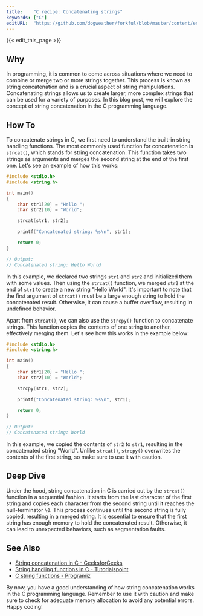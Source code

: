 ```yaml
---
title:    "C recipe: Concatenating strings"
keywords: ["C"]
editURL:  "https://github.com/dogweather/forkful/blob/master/content/en/c/concatenating-strings.md"
---
```


{{< edit_this_page >}}

## Why
In programming, it is common to come across situations where we need to combine or merge two or more strings together. This process is known as string concatenation and is a crucial aspect of string manipulations. Concatenating strings allows us to create larger, more complex strings that can be used for a variety of purposes. In this blog post, we will explore the concept of string concatenation in the C programming language.

## How To
To concatenate strings in C, we first need to understand the built-in string handling functions. The most commonly used function for concatenation is `strcat()`, which stands for string concatenation. This function takes two strings as arguments and merges the second string at the end of the first one. Let's see an example of how this works:

```C
#include <stdio.h>
#include <string.h>

int main()
{
    char str1[20] = "Hello ";
    char str2[10] = "World";

    strcat(str1, str2);

    printf("Concatenated string: %s\n", str1);

    return 0;
}

// Output:
// Concatenated string: Hello World
```

In this example, we declared two strings `str1` and `str2` and initialized them with some values. Then using the `strcat()` function, we merged `str2` at the end of `str1` to create a new string "Hello World". It's important to note that the first argument of `strcat()` must be a large enough string to hold the concatenated result. Otherwise, it can cause a buffer overflow, resulting in undefined behavior.

Apart from `strcat()`, we can also use the `strcpy()` function to concatenate strings. This function copies the contents of one string to another, effectively merging them. Let's see how this works in the example below:

```C
#include <stdio.h>
#include <string.h>

int main()
{
    char str1[20] = "Hello ";
    char str2[10] = "World";

    strcpy(str1, str2);

    printf("Concatenated string: %s\n", str1);

    return 0;
}

// Output:
// Concatenated string: World
```

In this example, we copied the contents of `str2` to `str1`, resulting in the concatenated string "World". Unlike `strcat()`, `strcpy()` overwrites the contents of the first string, so make sure to use it with caution.

## Deep Dive
Under the hood, string concatenation in C is carried out by the `strcat()` function in a sequential fashion. It starts from the last character of the first string and copies each character from the second string until it reaches the null-terminator `\0`. This process continues until the second string is fully copied, resulting in a merged string. It is essential to ensure that the first string has enough memory to hold the concatenated result. Otherwise, it can lead to unexpected behaviors, such as segmentation faults.

## See Also
- [String concatenation in C - GeeksforGeeks](https://www.geeksforgeeks.org/strcat-function-in-c/)
- [String handling functions in C - Tutorialspoint](https://www.tutorialspoint.com/c_standard_library/string_h.htm)
- [C string functions - Programiz](https://www.programiz.com/c-programming/library-function/string.h)

By now, you have a good understanding of how string concatenation works in the C programming language. Remember to use it with caution and make sure to check for adequate memory allocation to avoid any potential errors. Happy coding!